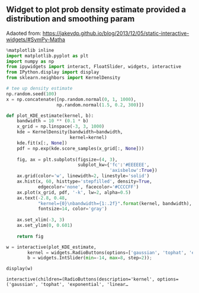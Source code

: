 ## Widget to plot prob density estimate provided a distribution and smoothing param
Adaoted from: https://jakevdp.github.io/blog/2013/12/05/static-interactive-widgets/#SymPy-Matha


```python
%matplotlib inline
import matplotlib.pyplot as plt
import numpy as np
from ipywidgets import interact, FloatSlider, widgets, interactive
from IPython.display import display
from sklearn.neighbors import KernelDensity
```


```python
# tee up density estimate
np.random.seed(100)
x = np.concatenate([np.random.normal(0, 1, 1000), 
                   np.random.normal(1.5, 0.2, 300)])

def plot_KDE_estimate(kernel, b):
    bandwidth = 10 ** (0.1 * b)
    x_grid = np.linspace(-3, 3, 1000)
    kde = KernelDensity(bandwidth=bandwidth,
                        kernel=kernel)
    kde.fit(x[:, None])
    pdf = np.exp(kde.score_samples(x_grid[:, None]))
    
    fig, ax = plt.subplots(figsize=(4, 3),
                           subplot_kw={'fc':'#EEEEEE',
                                       'axisbelow':True})
    ax.grid(color='w', linewidth=2, linestyle='solid')
    ax.hist(x, 60, histtype='stepfilled', density=True,
            edgecolor='none', facecolor='#CCCCFF')
    ax.plot(x_grid, pdf, '-k', lw=2, alpha=0.5)
    ax.text(-2.8, 0.48,
            "kernel={0}\nbandwidth={1:.2f}".format(kernel, bandwidth),
            fontsize=14, color='gray')
    
    ax.set_xlim(-3, 3)
    ax.set_ylim(0, 0.601)
    
    return fig
```


```python
w = interactive(plot_KDE_estimate, 
        kernel = widgets.RadioButtons(options=['gaussian', 'tophat', 'exponential', 'linear','cosine']), 
        b = widgets.IntSlider(min=-14, max=8, step=2));
```


```python
display(w)
```


    interactive(children=(RadioButtons(description='kernel', options=('gaussian', 'tophat', 'exponential', 'linear…

